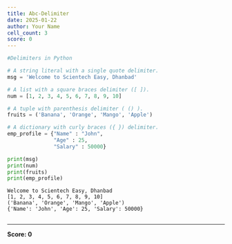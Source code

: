 ```yaml
---
title: Abc-Delimiter
date: 2025-01-22
author: Your Name
cell_count: 3
score: 0
---
```


```python
#Delimiters in Python
```


```python
# A string literal with a single quote delimiter.
msg = 'Welcome to Scientech Easy, Dhanbad'

# A list with a square braces delimiter ([ ]).
num = [1, 2, 3, 4, 5, 6, 7, 8, 9, 10]

# A tuple with parenthesis delimiter ( () ).
fruits = ('Banana', 'Orange', 'Mango', 'Apple')

# A dictionary with curly braces ({ }) delimiter.
emp_profile = {"Name" : "John",
               "Age" : 25,
               "Salary" : 50000}

print(msg)
print(num)
print(fruits)
print(emp_profile)

```

    Welcome to Scientech Easy, Dhanbad
    [1, 2, 3, 4, 5, 6, 7, 8, 9, 10]
    ('Banana', 'Orange', 'Mango', 'Apple')
    {'Name': 'John', 'Age': 25, 'Salary': 50000}



```python

```


---
**Score: 0**
